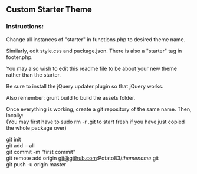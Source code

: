 ## Custom Starter Theme

### Instructions:

Change all instances of "starter" in functions.php to desired theme name.

Similarly, edit style.css and package.json. There is also a "starter" tag in footer.php.

You may also wish to edit this readme file to be about your new theme rather than the starter.

Be sure to install the jQuery updater plugin so that jQuery works.

Also remember: grunt build to build the assets folder.

Once everything is working, create a git repository of the same name. Then, locally:  
(You may first have to sudo rm -r .git to start fresh if you have just copied the whole package over)


git init  
git add --all  
git commit -m "first commit"  
git remote add origin git@github.com:Potato83/*themename*.git  
git push -u origin master  






